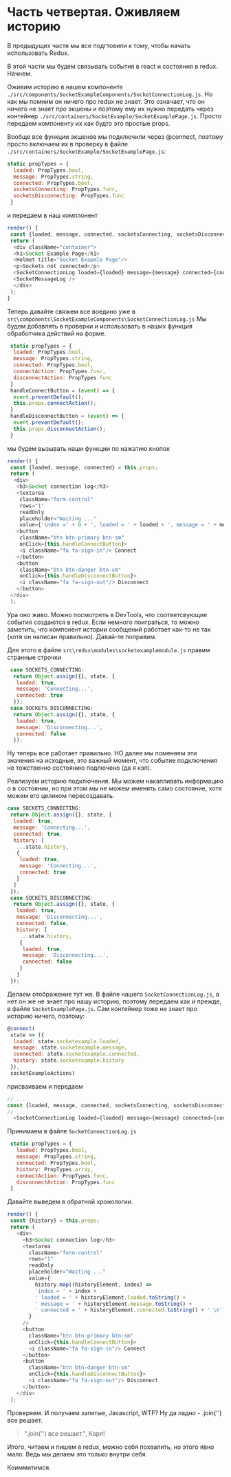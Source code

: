 # Часть четвертая. Оживляем историю

В предыдущих частя мы все подгтовили к тому, чтобы начать использовать Redux.

В этой части мы будем связывать события в react и состояния в redux. Начнем.

Оживим историю в нашем компоненте `./src/components/SocketExampleComponents/SocketConnectionLog.js`.
Но как мы помним он ничего про redux не знает. Это означает, что он ничего не знает про экшены и поэтому ему их нужно передать через контейнер  `./src/containers/SocketExample/SocketExamplePage.js`. Просто передаем компоненту их как будто это простые props.

Вообще все функции экшенов мы подключили через @connect, поэтому просто включаем их в проверку в файле `./src/containers/SocketExample/SocketExamplePage.js`: 
```js
static propTypes = {
  loaded: PropTypes.bool,
  message: PropTypes.string,
  connected: PropTypes.bool,
  socketsConnecting: PropTypes.func,
  socketsDisconnecting: PropTypes.func
 }
```
и передаем в наш комплонент 

```js
render() {
 const {loaded, message, connected, socketsConnecting, socketsDisconnecting} = this.props;
 return (
  <div className="container">
  <h1>Socket Example Page</h1>
  <Helmet title="Socket Exapmle Page"/>
  <p>Sockets not connected</p>
  <SocketConnectionLog loaded={loaded} message={message} connected={connected} connectAction={socketsConnecting} disconnectAction={socketsDisconnecting}/>
  <SocketMessageLog />
  </div>
 );
}
```

Теперь давайте свяжем все воедино уже в `src\components\SocketExampleComponents\SocketConnectionLog.js`
Мы будем добавлять в проверки и использовать в наших функция обработчика действий на форме.

```js
 static propTypes = {
  loaded: PropTypes.bool,
  message: PropTypes.string,
  connected: PropTypes.bool,
  connectAction: PropTypes.func,
  disconnectAction: PropTypes.func
 }
 handleConnectButton = (event) => {
  event.preventDefault();
  this.props.connectAction();
 }
 handleDisconnectButton = (event) => {
  event.preventDefault();
  this.props.disconnectAction();
 }
```

мы будем вызывать наши функции по нажатию кнопок

```js
render() {
 const {loaded, message, connected} = this.props;
 return (
  <div>
   <h3>Socket connection log</h3>
   <textarea
    className="form-control"
    rows="1"
    readOnly
    placeholder="Waiting ..."
    value={'index =' + 0 + ', loaded = ' + loaded + ', message = ' + message + ', connected = ' + connected}/>
   <button
    className="btn btn-primary btn-sm"
    onClick={this.handleConnectButton}>
    <i className="fa fa-sign-in"/> Connect
   </button>
   <button
    className="btn btn-danger btn-sm"
    onClick={this.handleDisconnectButton}>
    <i className="fa fa-sign-out"/> Disconnect
   </button>
 </div>
 );
```

Ура оно живо. Можно посмотреть в DevTools, что соответсвующие события создаются в redux. Если немного поиграться, то можно заметить, что компонент истории сообщений работает как-то не так (хотя он написан правильно). Давай-те поправим. 

Для этого в файле `src\redux\modules\socketexamplemodule.js` правим странные строчки

```js
 case SOCKETS_CONNECTING:
  return Object.assign({}, state, {
   loaded: true,
   message: 'Connecting...',
   connected: true
  });
 case SOCKETS_DISCONNECTING:
  return Object.assign({}, state, {
   loaded: true,
   message: 'Disconnecting...',
   connected: false
  });
```
Ну теперь все работает правильно. НО далее мы поменяем эти значения на исходные, это важный момент, что событие подключения не тожственно состоянию подлючено (да я кэп).

Реализуем историю подключения. Мы можем накапливать информацию о в состоянии, но при этом мы не можем именять само состояние, хотя можем его целиком пересоздавать.

```js
case SOCKETS_CONNECTING:
 return Object.assign({}, state, {
  loaded: true,
  message: 'Connecting...',
  connected: true,
  history: [
   ...state.history,
   {
    loaded: true,
    message: 'Connecting...',
    connected: true
   }
  ]
 });
 case SOCKETS_DISCONNECTING:
  return Object.assign({}, state, {
   loaded: true,
   message: 'Disconnecting...',
   connected: false,
   history: [
    ...state.history,
    {
     loaded: true,
     message: 'Disconnecting...',
     connected: false
    }
   ]
 });
```

Делаем отображение тут же. В файле нашего `SocketConnectionLog.js`, а нет он же не знает про нашу историю, поэтому передаем как и прежде, в файле `SocketExamplePage.js`. Сам контейнер тоже не знает про историю ничего, поэтому:
```js
@connect(
 state => ({
  loaded: state.socketexample.loaded,
  message: state.socketexample.message,
  connected: state.socketexample.connected,
  history: state.socketexample.history
 }),
 socketExampleActions)
```
присваиваем и передаем 

```js
// ...
const {loaded, message, connected, socketsConnecting, socketsDisconnecting, history} = this.props;
// ...
  <SocketConnectionLog loaded={loaded} message={message} connected={connected} connectAction={socketsConnecting} disconnectAction={socketsDisconnecting} history={history}/>
```

Принимаем в файле `SocketConnectionLog.js`
```js
 static propTypes = {
   loaded: PropTypes.bool,
   message: PropTypes.string,
   connected: PropTypes.bool,
   history: PropTypes.array,
   connectAction: PropTypes.func,
   disconnectAction: PropTypes.func
 }
```
Давайте выведем в обратной хронологии. 

```js
render() {
 const {history} = this.props;
 return (
   <div>
     <h3>Socket connection log</h3>
     <textarea
       className="form-control"
       rows="1"
       readOnly
       placeholder="Waiting ..."
       value={
         history.map((historyElement, index) =>
         'index = ' + index +
         ' loaded = ' + historyElement.loaded.toString() +
         ' message = ' + historyElement.message.toString() +
         ' connected = ' + historyElement.connected.toString() + ' \n').reverse()
       }
     />
     <button
       className="btn btn-primary btn-sm"
       onClick={this.handleConnectButton}>
       <i className="fa fa-sign-in"/> Connect
     </button>
     <button
       className="btn btn-danger btn-sm"
       onClick={this.handleDisconnectButton}>
       <i className="fa fa-sign-out"/> Disconnect
     </button>
   </div>
 );
```

Проверяем. И получаем запятые, Javascript, WTF? Ну да ладно - .join('') все решает. 
> ".join('') все решает.", Карл!

Итого, читаем и пишем в redux, можно себя похвалить, но этого явно мало. Ведь мы делаем это только внутри себя.

Коиммитимся.